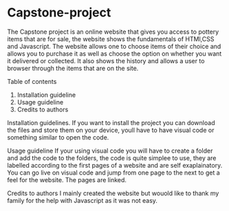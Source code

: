 # Capstone-project
The Capstone project is an online website that gives you access to pottery items that are for sale, the website shows the fundamentals of HTMl,CSS and Javascript. The website
allows one to choose items of their choice and allows you to purchase it as well as choose the option on whether you want it delivered or collected. It also shows the 
history and allows a user to browser through the items that are on the site. 

Table of  contents
1. Installation guideline
2. Usage guideline
3. Credits to authors

Installation guidelines.
If you want to install the project you can download the files and store them on your device, youll have to have visual code or something similar to open the code. 

Usage guideline
If your using visual code you will have to create a folder and add the code to the folders, the code is quite simplee to use, they are labelled according to the first 
pages of a website and are self exaplainatory. You can go live on visual code and jump from one page to the next to get a feel for the website. The pages are linked.

Credits to authors
I mainly created the website but wouold like to thank my family for the help with Javascript as it was not easy.
